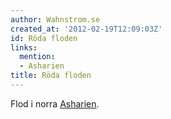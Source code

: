```yaml
---
author: Wahnstrom.se
created_at: '2012-02-19T12:09:03Z'
id: Röda floden
links:
  mention:
  - Asharien
title: Röda floden
---
```


Flod i norra [Asharien].

  [Asharien]: Asharien